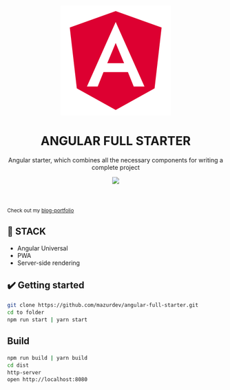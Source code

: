<p align="center">
  <a href="https://github.com/mazurdev/web-development-articles">
    <img src="https://raw.githubusercontent.com/mazurdev/angular-full-starter/master/meta-assets/angular-logo.svg" alt="Angular Logo" width="256" height="256">
  </a>
  <h1 align="center">ANGULAR FULL STARTER</h1>
  <p align="center">Angular starter, which combines all the necessary components for writing a complete project</p>
  <p align="center">
   <a href="https://twitter.com/mazurdev"><img src="https://img.shields.io/badge/feedback-@mazurdev-blue.svg" /></a>
  </p>
  <br>
</p>

<sub>Check out my [blog-portfolio](https://mazurdev.com/)</sub>

## :wrench: STACK

* Angular Universal
* PWA
* Server-side rendering

## :heavy_check_mark: Getting started
```bash
git clone https://github.com/mazurdev/angular-full-starter.git
cd to folder
npm run start | yarn start
```

## Build
```bash
npm run build | yarn build
cd dist
http-server
open http://localhost:8080
```
